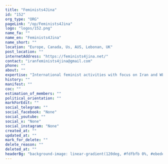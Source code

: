 ```yaml
---
title: "Feminists4Jina"
id: "152"
org_type: "ORG"
pageLink: "/op/Feminists4Jina"
logo: "logos/152.png"
name_fa: ""
name_en: "Feminists4Jina"
name_short: ""
location: "Europe, Canada, Us, AUS, Lebonan, UK"
post_location: ""
internetAddress: "https://feminists4jina.net/"
contact: "iranfeminists4jina@gmail.com"
phone: ""
about: ""
expertise: "International feminist activities with focus on Iran and WLF movement"
history: ""
manifest: ""
coc: ""
estimation_of_members: ""
political_orientation: ""
markForEdit: ""
social_telegram: ""
social_facebook: "None"
social_youtube: ""
social_x: "None"
social_instagram: "None"
created_at: ""
updated_at: ""
mark_for_delete: ""
delete_reason: ""
deleted_at: ""
headerBg: "background-image: linear-gradient(120deg, #fdfbfb 0%, #ebedee 100%);"
---
```

